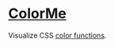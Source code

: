# [ColorMe](https://colorme.io)

Visualize CSS [color functions](https://drafts.csswg.org/css-color/#modifying-colors).
